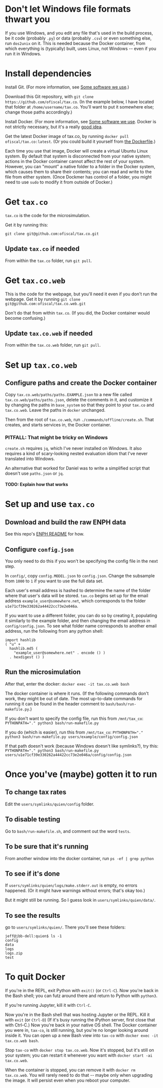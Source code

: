 # Don't let Windows file formats thwart you

If you use Windows,
and you edit any file that's used in the build process,
be it code (probably `.py`) or data (probably `.csv`)
or even something else,
run `dos2unix` on it.
This is needed because the Docker container,
from which everything is (typically) built,
uses Linux, not Windows -- even if you run it in Windows.

# Install dependencies

Install Git.
(For more information, see [Some software we use](Some-software-we-use.md).)

Download this Git repository,
with `git clone https://github.com/ofiscal/tax.co`.
(In the example below, I have located that folder at `/home/username/tax.co`. You'll want to put it somewhere else; change those paths accordingly.)

Install Docker.
(For more information, see [Some software we use](Some-software-we-use.md).
Docker is not strictly necessary,
but it's a really [good idea](Why-to-use-Docker.md).

Get the latest Docker image of tax.co,
by running `docker pull ofiscal/tax.co:latest`.
(Or you could build it yourself from [the Dockerfile](../docker/Dockerfile).)

Each time you use that image,
Docker will create a virtual Ubuntu Linux system.
By default that system is disconnected from your native system;
actions in the Docker container cannot affect the rest of your system.
However, you can "mount" a native folder to a folder in the Docker system,
which causes them to share their contents;
you can read and write to the file from either system.
(Once Dockmer has control of a folder,
you might need to use `sudo` to modify it from outside of Docker.)

# Get `tax.co`

`tax.co` is the code for the microsimulation.

Get it by running this:

`git clone git@github.com:ofiscal/tax.co.git`

## Update `tax.co` if needed

From within the `tax.co` folder, run `git pull`.

# Get `tax.co.web`

This is the code for the webpage,
but you'll need it even if you don't run the webpage.
Get it by running
`git clone git@github.com:ofiscal/tax.co.web.git`

Don't do that from within `tax.co`.
(If you did, the Docker container would become confusing.)

## Update `tax.co.web` if needed

From within the `tax.co.web` folder, run `git pull`.

# Set up `tax.co.web`

## Configure paths and create the Docker container

Copy `tax.co.web/paths/paths.EXAMPLE.json`
to a new file called `tax.co.web/paths/paths.json`,
delete the comments in it,
and customize it by changing the paths in `base_system`
so that they point to your `tax.co` and `tax.co.web`.
Leave the paths in `docker` unchanged.

Then from the root of `tax.co.web`,
run `./commands/offline/create.sh`.
That creates, and starts services in, the Docker container.

### PITFALL: That might be tricky on Windows

`create.sh` requires `jq`, which I've never installed on Windows.
It also requires a kind of scary-looking nested evaluation idiom
that I've never translated into Windows.

An alternative that worked for Daniel was to write a simplified script
that doesn't use `paths.json` or `jq`.

#### TODO: Explain how that works

# Set up and use `tax.co`

## Download and build the raw ENPH data

See this repo's [ENPH README](../data/enph-2017/README.md) for how.

## Configure `config.json`

You only need to do this if you won't be specifying the config file in the next step.

In `config/`, copy `config.MODEL.json` to `config.json`.
Change the subsample from `1000` to `1`
if you want to use the full data set.

Each user's email address is hashed to determine the name of the folder
where that user's data will be stored.
`tax.co` begins set up for the email address
`example_user@somewhere.net`, which corresponds to the folder
`u1e71cf39e330262a44422cc73e2e046a`.

If you want to use a different folder,
you can do so by creating it,
populating it similarly to the example folder,
and then changing the email address in `config/config.json`.
To see what folder name corresponds to another email address,
run the following from any python shell:
```
import hashlib
( "u" +
  hashlib.md5 (
    "example_user@somewhere.net" . encode () )
  . hexdigest () )
```

## Run the microsimulation

After that, enter the docker:
  `docker exec -it tax.co.web bash`

The docker container is where it runs.
(If the following commands don't work, they might be out of date.
The most up-to-date commands for running it can be found
in the header comment to `bash/bash/run-makefile.py`.)

If you don't want to specify the config file,
run this from `/mnt/tax_co`:
  `PYTHONPATH="." python3 bash/run-makefile.py`

If you do (which is easier),
run this from `/mnt/tax_co`:
  `PYTHONPATH="." python3 bash/run-makefile.py users/example/config/config.json`

If that path doesn't work (because Windows doesn't like symlinks?),
try this:
  `PYTHONPATH="." python3 bash/run-makefile.py users/u1e71cf39e330262a44422cc73e2e046a/config/config.json`

# Once you've (maybe) gotten it to run

## To change tax rates

Edit the `users/symlinks/quien/config` folder.

## To disable testing

Go to `bash/run-makefile.sh`,
and comment out the word `tests`.

## To be sure that it's running

From another window into the docker container,
run `ps -ef | grep python`

## To see if it's done

If `users/symlinks/quien/logs/make.stderr.out` is empty,
no errors happened.
(Or it might have warnings without errors; that's okay too.)

But it might still be running.
So I guess look in `users/symlinks/quien/data/`.

## To see the results

go to `users/symlinks/quien/`.
There you'll see these folders:
```
jeff@jbb-dell:quien$ ls -1
config
data
logs
logs.zip
test
```

# To quit Docker

If you're in the REPL, exit Python with `exit()` (or `Ctrl-C`).
Now you're back in the Bash shell;
you can futz around there and return to Python with `python3`.

If you're running Jupyter, kill it with `Ctrl-C`.

Now you're in the Bash shell that was hosting Jupyter or the REPL.
Kill it with `exit` (or `Ctrl-D`)
(If it's busy running the iPython server, first close that with Ctrl-C.)
Now you're back in your native OS shell.
The Docker container you were in, `tax-co`, is still running,
but you're no longer looking around inside it.
You can open up a new Bash view into `tax-co`
with `docker exec -it tax.co.web bash`.

Stop `tax-co` with `docker stop tax.co.web`. Now it's stopped,
but it's still on your system;
you can restart it whenever you want with `docker start -ai tax.co.web`.

When the container is stopped,
you can remove it with `docker rm tax.co.web`.
You will rarely need to do that -- maybe only when upgrading the image.
It will persist even when you reboot your computer.
